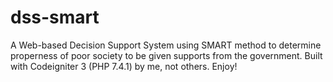 # dss-smart
A Web-based Decision Support System using SMART method to determine properness of poor society to be given supports from the government. Built with Codeigniter 3 (PHP 7.4.1) by me, not others. Enjoy! 
